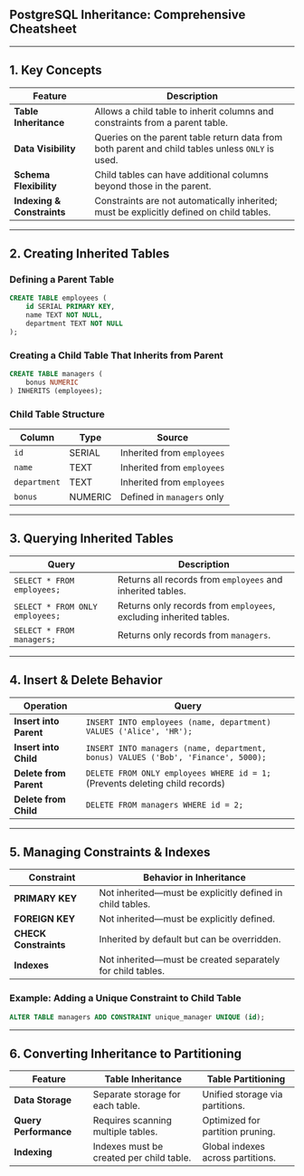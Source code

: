 ## **PostgreSQL Inheritance: Comprehensive Cheatsheet**  

---

## **1. Key Concepts**  
| Feature | Description |
|---------|-------------|
| **Table Inheritance** | Allows a child table to inherit columns and constraints from a parent table. |
| **Data Visibility** | Queries on the parent table return data from both parent and child tables unless `ONLY` is used. |
| **Schema Flexibility** | Child tables can have additional columns beyond those in the parent. |
| **Indexing & Constraints** | Constraints are not automatically inherited; must be explicitly defined on child tables. |

---

## **2. Creating Inherited Tables**  

### **Defining a Parent Table**  
```sql
CREATE TABLE employees (
    id SERIAL PRIMARY KEY,
    name TEXT NOT NULL,
    department TEXT NOT NULL
);
```

### **Creating a Child Table That Inherits from Parent**  
```sql
CREATE TABLE managers (
    bonus NUMERIC
) INHERITS (employees);
```

### **Child Table Structure**  
| Column | Type | Source |
|--------|------|--------|
| `id` | SERIAL | Inherited from `employees` |
| `name` | TEXT | Inherited from `employees` |
| `department` | TEXT | Inherited from `employees` |
| `bonus` | NUMERIC | Defined in `managers` only |

---

## **3. Querying Inherited Tables**  

| Query | Description |
|-------|-------------|
| `SELECT * FROM employees;` | Returns all records from `employees` and inherited tables. |
| `SELECT * FROM ONLY employees;` | Returns only records from `employees`, excluding inherited tables. |
| `SELECT * FROM managers;` | Returns only records from `managers`. |

---

## **4. Insert & Delete Behavior**  
| Operation | Query |
|-----------|-------|
| **Insert into Parent** | `INSERT INTO employees (name, department) VALUES ('Alice', 'HR');` |
| **Insert into Child** | `INSERT INTO managers (name, department, bonus) VALUES ('Bob', 'Finance', 5000);` |
| **Delete from Parent** | `DELETE FROM ONLY employees WHERE id = 1;` (Prevents deleting child records) |
| **Delete from Child** | `DELETE FROM managers WHERE id = 2;` |

---

## **5. Managing Constraints & Indexes**  
| Constraint | Behavior in Inheritance |
|-----------|-------------------------|
| **PRIMARY KEY** | Not inherited—must be explicitly defined in child tables. |
| **FOREIGN KEY** | Not inherited—must be explicitly defined. |
| **CHECK Constraints** | Inherited by default but can be overridden. |
| **Indexes** | Not inherited—must be created separately for child tables. |

### **Example: Adding a Unique Constraint to Child Table**  
```sql
ALTER TABLE managers ADD CONSTRAINT unique_manager UNIQUE (id);
```

---

## **6. Converting Inheritance to Partitioning**  
| Feature | Table Inheritance | Table Partitioning |
|---------|------------------|-------------------|
| **Data Storage** | Separate storage for each table. | Unified storage via partitions. |
| **Query Performance** | Requires scanning multiple tables. | Optimized for partition pruning. |
| **Indexing** | Indexes must be created per child table. | Global indexes across partitions. |

